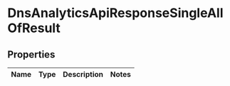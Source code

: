 

# DnsAnalyticsApiResponseSingleAllOfResult


## Properties

| Name | Type | Description | Notes |
|------------ | ------------- | ------------- | -------------|



